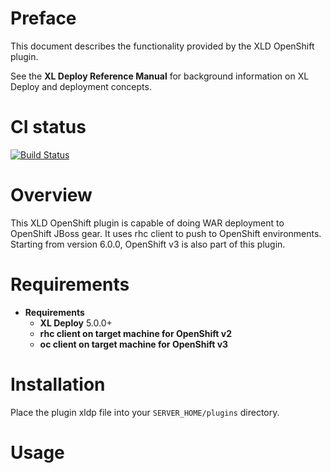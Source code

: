 # Preface #

This document describes the functionality provided by the XLD OpenShift plugin.

See the **XL Deploy Reference Manual** for background information on XL Deploy and deployment concepts.

# CI status #

[![Build Status][xld-advanced-command-travis-image]][xld-advanced-command-travis-url]

[xld-advanced-command-travis-image]: https://travis-ci.org/xebialabs-community/xld-openshift-plugin.svg?branch=master
[xld-advanced-command-travis-url]: https://travis-ci.org/xebialabs-community/xld-openshift-plugin


# Overview #

This XLD OpenShift plugin is capable of doing WAR deployment to OpenShift JBoss gear. It uses rhc client to push to OpenShift environments.
Starting from version 6.0.0, OpenShift v3 is also part of this plugin.

# Requirements #

* **Requirements**
	* **XL Deploy** 5.0.0+
	* **rhc client on target machine for OpenShift v2** 
	* **oc client on target machine for OpenShift v3** 

# Installation #

Place the plugin xldp file into your `SERVER_HOME/plugins` directory.  

# Usage #

